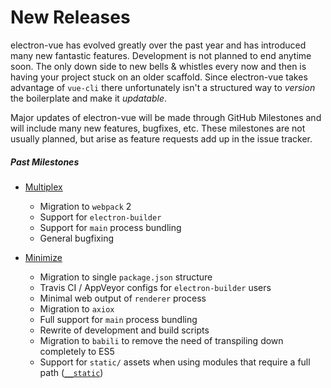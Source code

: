 # New Releases

electron-vue has evolved greatly over the past year and has introduced many new fantastic features. Development is not planned to end anytime soon. The only down side to new bells & whistles every now and then is having your project stuck on an older scaffold. Since electron-vue takes advantage of `vue-cli` there unfortunately isn't a structured way to _version_ the boilerplate and make it _updatable_.

Major updates of electron-vue will be made through GitHub Milestones and will include many new features, bugfixes, etc. These milestones are not usually planned, but arise as feature requests add up in the issue tracker.

##### Past Milestones

* [Multiplex](https://github.com/SimulatedGREG/electron-vue/milestone/1?closed=1)
  * Migration to `webpack` 2
  * Support for `electron-builder`
  * Support for `main` process bundling
  * General bugfixing
  
  
* [Minimize](https://github.com/SimulatedGREG/electron-vue/issues/171)
  * Migration to single `package.json` structure
  * Travis CI / AppVeyor configs for `electron-builder` users
  * Minimal web output of `renderer` process
  * Migration to `axiox`
  * Full support for `main` process bundling
  * Rewrite of development and build scripts
  * Migration to `babili` to remove the need of transpiling down completely to ES5
  * Support for `static/` assets when using modules that require a full path \([`__static`](/using-static-assets.md)\)



